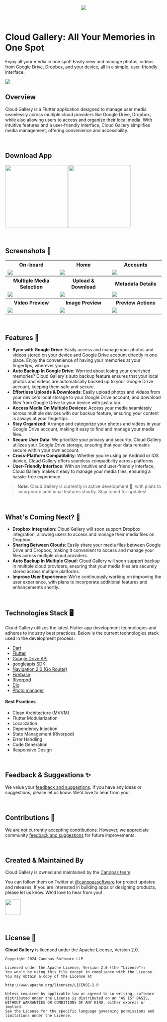 <p align="center"> <a href="https://canopas.com/contact"><img src="./cta/cta-banner.png"></a></p>

<br/>

# Cloud Gallery: All Your Memories in One Spot

Enjoy all your media in one spot! Easily view and manage photos, videos from Google Drive, Dropbox,
and your device, all in a simple, user-friendly interface.

<img src="./screenshots/cloud-gallery-banner.jpg" />

<br/>

## Overview

Cloud Gallery is a Flutter application designed to manage user media seamlessly across multiple
cloud providers like Google Drive, Dropbox, while also allowing users to access and organize their
local media. With intuitive features and a user-friendly interface, Cloud Gallery simplifies media
management, offering convenience and accessibility.

<br/>

## Download App

<a href="https://play.google.com/store/apps/details?id=com.canopas.cloud_gallery"><img src="./cta/google-play.png" width="200">  </a><a href="https://apps.apple.com/in/app/cloud-gallery/id6480052005?platform=iphone"><img src="./cta/app-store.png" width="200"></a>


<br/>

## Screenshots 📸

<table>
  <tr>
 <th  width="33%" >On-board</th>
  <th width="33%" >Home</th>
  <th  width="33%" >Accounts</th>
  </tr>
    <tr>
  <td><img src="./screenshots/onboard-light.png"/></td>
  <td><img src="./screenshots/home-light.png"/></td>
  <td> <img src="./screenshots/accounts-light.png"/> </td>

  </tr>  
 <tr>
 <th  width="33%" >Multiple Media Selection</th>
  <th  width="33%">Upload & Download</th>
   <th  width="33%">Metadata Details</th>

  </tr>
    <tr>
 <td><img src="./screenshots/selection-light.png" /></td>
  <td> <img src="./screenshots/transfer-light.png"  /> </td>
  <td> <img src="./screenshots/media-details-light.png" /> </td>
  </tr>  
<tr>
<th  width="33%">Video Preview</th>
  <th width="33%">Image Preview</th>
  <th  width="33%">Preview Actions</th>
  </tr>
    <tr>
 <td> <img src="./screenshots/video-preview-light.png"  /> </td>
  <td><img src="./screenshots/image-preview-light.png" /></td>
  <td> <img src="./screenshots/image-preview-menu-light.png"  /> </td>
  </tr> 
</table>

<br/>

## Features 🌟

- **Sync with Google Drive**: Easily access and manage your photos and videos stored on your device
  and Google Drive account directly in one place. Enjoy the convenience of having your memories at
  your fingertips, wherever you go.
- **Auto Backup In Google Drive**: Worried about losing your cherished memories? Cloud Gallery's
  auto backup feature ensures that your local photos and videos are automatically backed up to your
  Google Drive account, keeping them safe and secure.
- **Effortless Uploads & Downloads**: Easily upload photos and
  videos from your device's local storage to your Google Drive account, and download files from
  Google Drive to your device with just a tap.
- **Access Media On Multiple Devices**: Access your media seamlessly across multiple devices with
  our backup feature, ensuring your content is always at your fingertips
- **Stay Organized**: Arrange and categorize your photos and videos in your Google Drive account,
  making it easy to find and manage your media files.
- **Secure User Data**: We prioritize your privacy and security. Cloud Gallery utilizes your Google
  Drive storage, ensuring that your data remains secure within your own account.
- **Cross-Platform Compatibility**: Whether you're using an Android or iOS device, Cloud Gallery
  offers seamless compatibility across platforms.
- **User-Friendly Interface**: With an intuitive and user-friendly interface, Cloud Gallery makes it
  easy to manage your media files, ensuring a hassle-free experience.

> **Note**: Cloud Gallery is currently in active development 🚧, with plans to incorporate additional
> features shortly. Stay tuned for updates!

<br/>

## What's Coming Next? 🚀

- **Dropbox Integration**: Cloud Gallery will soon support Dropbox integration, allowing users to
  access and manage their media files on Dropbox.
- **Sharing Between Clouds**: Easily share your media files between Google Drive and Dropbox, making
  it convenient to access and manage your files across multiple cloud providers.
- **Auto Backup In Multiple Cloud**: Cloud Gallery will soon support backup in multiple cloud
  providers, ensuring that your media files are securely stored across multiple platforms.
- **Improve User Experience**: We're continuously working on improving the user experience, with
  plans to incorporate additional features and enhancements shortly.

<br/>

## Technologies Stack 🖥️

Cloud Gallery utilizes the latest Flutter app development technologies and adheres to industry best
practices. Below is the current technologies stack used in the development process:

- [Dart](https://dart.dev/)
- [Flutter](https://flutter.dev/)
- [Google Drive API](https://developers.google.com/drive/api/guides/about-sdk)
- [googleapis SDK](https://pub.dev/packages/googleapis)
- [Navigation 2.0 (Go Router)](https://pub.dev/packages/go_router)
- [Firebase](https://firebase.google.com/)
- [Riverpod](https://riverpod.dev/)
- [Dio](https://pub.dev/packages/dio)
- [Photo manager](https://pub.dev/packages/photo_manager)

#### Best Practices

- Clean Architecture (MVVM)
- Flutter Modularization
- Localization
- Dependency Injection
- State Management (Riverpod)
- Error Handling
- Code Generation
- Responsive Design

<br/>

## Feedback & Suggestions ✨ 

We value
your [feedback and suggestions](https://github.com/canopas/cloud-gallery/discussions/categories/feedback-suggestions).
If you have any ideas or
suggestions, please let us know. We'd love to hear from you!

<br/>

## Contributions 🤝

 We are not currently accepting contributions. However, we appreciate community [feedback and suggestions](https://github.com/canopas/cloud-gallery/discussions/categories/feedback-suggestions) for future improvements.

<br/>

## Created & Maintained By

Cloud Gallery is owned and maintained by the [Canopas team](https://canopas.com/).

You can follow them on Twitter at [@canopassoftware](https://twitter.com/canopassoftware) for
project updates and releases. If you are interested in building apps or designing products, please
let us know. We'd love to hear from you!

<a href="https://canopas.com/contact"><img src="./cta/cta-button.png" height=50></a>

<br/>

## License 📄

**Cloud Gallery** is licensed under the Apache License, Version 2.0.

```
Copyright 2024 Canopas Software LLP

Licensed under the Apache License, Version 2.0 (the "License");
You won't be using this file except in compliance with the License.
You may obtain a copy of the License at

http://www.apache.org/licenses/LICENSE-2.0

Unless required by applicable law or agreed to in writing, software
distributed under the License is distributed on an "AS IS" BASIS,
WITHOUT WARRANTIES OR CONDITIONS OF ANY KIND, either express or implied.
See the License for the specific language governing permissions and
limitations under the License.
```
